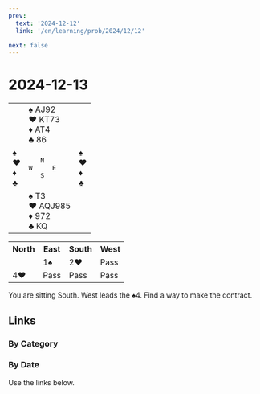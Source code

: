 ```yaml
---
prev:
  text: '2024-12-12'
  link: '/en/learning/prob/2024/12/12'

next: false
---
```


# 2024-12-13

<table class="deal">
	<tr>
		<td></td>
		<td>♠ AJ92<br>♥ KT73<br>♦ AT4<br>♣ 86</td>
		<td></td>
	</tr>
	<tr>
		<td>♠ <br>♥ <br>♦ <br>♣ </td>
		<td><pre>   N<br>W     E<br>   S</pre></td>
		<td>♠ <br>♥ <br>♦ <br>♣ </td>
	</tr>
	<tr>
		<td></td>
		<td>♠ T3<br>♥ AQJ985<br>♦ 972<br>♣ KQ</td>
		<td></td>
	</tr>
</table>

<table class="auction">
	<tr>
		<th>North</th>
		<th>East</th>
		<th>South</th>
		<th>West</th>
	</tr>
	<tr>
		<td></td>
		<td>1♠</td>
		<td>2♥</td>
		<td>Pass</td>
	</tr>
	<tr>
		<td>4♥</td>
		<td>Pass</td>
		<td>Pass</td>
		<td>Pass</td>
	</tr>
</table>

You are sitting South. West leads the ♠4. Find a way to make the contract.

## Links

[<Badge type="tip" text="Check Solution"/>](/en/learning/prob/2024/12/13)

### By Category

[<Badge type="tip" text="<--"/>](/en/practice/prob/2024/12/12)
[<Badge type="tip" text="Calendar"/>](/en/practice/calendar/2024/12)
[<Badge type="info" text="-->"/>](/en/practice/prob/2024/12/13#links)

### By Date

Use the links below.